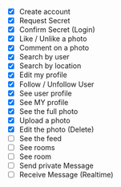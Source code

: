  - [x] Create account
 - [x] Request Secret
 - [x] Confirm Secret (Login)
 - [x] Like / Unlike a photo
 - [x] Comment on a photo
 - [x] Search by user
 - [x] Search by location
 - [x] Edit my profile
 - [x] Follow / Unfollow User
 - [x] See user profile
 - [x] See MY profile
 - [x] See the full photo
 - [x] Upload a photo
 - [x] Edit the photo (Delete)
 - [ ] See the feed
 - [ ] See rooms
 - [ ] See room
 - [ ] Send private Message
 - [ ] Receive Message (Realtime)